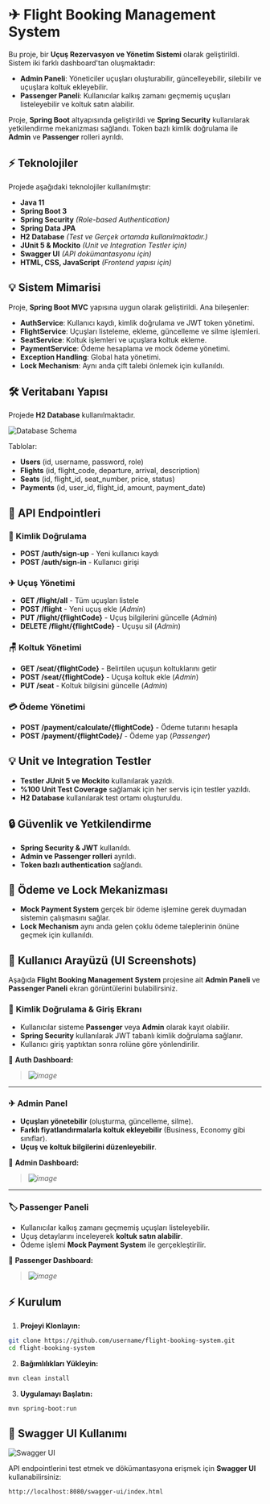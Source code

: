 # ✈ Flight Booking Management System

Bu proje, bir **Uçuş Rezervasyon ve Yönetim Sistemi** olarak geliştirildi. Sistem iki farklı dashboard'tan oluşmaktadır:
- **Admin Paneli**: Yöneticiler uçuşları oluşturabilir, güncelleyebilir, silebilir ve uçuşlara koltuk ekleyebilir.
- **Passenger Paneli**: Kullanıcılar kalkış zamanı geçmemiş uçuşları listeleyebilir ve koltuk satın alabilir.

Proje, **Spring Boot** altyapısında geliştirildi ve **Spring Security** kullanılarak yetkilendirme mekanizması sağlandı. Token bazlı kimlik doğrulama ile **Admin** ve **Passenger** rolleri ayrıldı.

## ⚡ Teknolojiler

Projede aşağıdaki teknolojiler kullanılmıştır:

- **Java 11**  
- **Spring Boot 3**  
- **Spring Security** *(Role-based Authentication)*  
- **Spring Data JPA**  
- **H2 Database** *(Test ve Gerçek ortamda kullanılmaktadır.)*  
- **JUnit 5 & Mockito** *(Unit ve Integration Testler için)*  
- **Swagger UI** *(API dokümantasyonu için)*  
- **HTML, CSS, JavaScript** *(Frontend yapısı için)*  

## 💡 Sistem Mimarisi

Proje, **Spring Boot MVC** yapısına uygun olarak geliştirildi. Ana bileşenler:

- **AuthService**: Kullanıcı kaydı, kimlik doğrulama ve JWT token yönetimi.
- **FlightService**: Uçuşları listeleme, ekleme, güncelleme ve silme işlemleri.
- **SeatService**: Koltuk işlemleri ve uçuşlara koltuk ekleme.
- **PaymentService**: Ödeme hesaplama ve mock ödeme yönetimi.
- **Exception Handling**: Global hata yönetimi.
- **Lock Mechanism**: Aynı anda çift talebi önlemek için kullanıldı.

## 🛠 Veritabanı Yapısı

Projede **H2 Database** kullanılmaktadır.

![Database Schema](https://github.com/user-attachments/assets/ba69d0b0-bcda-403a-ab90-aa63fa43868d)

Tablolar:
- **Users** (id, username, password, role)
- **Flights** (id, flight_code, departure, arrival, description)
- **Seats** (id, flight_id, seat_number, price, status)
- **Payments** (id, user_id, flight_id, amount, payment_date)

## 📝 API Endpointleri

### 🔐 Kimlik Doğrulama
- **POST /auth/sign-up** - Yeni kullanıcı kaydı
- **POST /auth/sign-in** - Kullanıcı girişi

### ✈ Uçuş Yönetimi
- **GET /flight/all** - Tüm uçuşları listele
- **POST /flight** - Yeni uçuş ekle (*Admin*)
- **PUT /flight/{flightCode}** - Uçuş bilgilerini güncelle (*Admin*)
- **DELETE /flight/{flightCode}** - Uçuşu sil (*Admin*)

### 🪑 Koltuk Yönetimi
- **GET /seat/{flightCode}** - Belirtilen uçuşun koltuklarını getir
- **POST /seat/{flightCode}** - Uçuşa koltuk ekle (*Admin*)
- **PUT /seat** - Koltuk bilgisini güncelle (*Admin*)

### 💳 Ödeme Yönetimi
- **POST /payment/calculate/{flightCode}** - Ödeme tutarını hesapla
- **POST /payment/{flightCode}/** - Ödeme yap (*Passenger*)

## 💡 Unit ve Integration Testler

- **Testler JUnit 5 ve Mockito** kullanılarak yazıldı.
- **%100 Unit Test Coverage** sağlamak için her servis için testler yazıldı.
- **H2 Database** kullanılarak test ortamı oluşturuldu.

## 🔒 Güvenlik ve Yetkilendirme
- **Spring Security & JWT** kullanıldı.
- **Admin ve Passenger rolleri** ayrıldı.
- **Token bazlı authentication** sağlandı.

## 🌋 Ödeme ve Lock Mekanizması
- **Mock Payment System** gerçek bir ödeme işlemine gerek duymadan sistemin çalışmasını sağlar.
- **Lock Mechanism** aynı anda gelen çoklu ödeme taleplerinin önüne geçmek için kullanıldı.

## 🎨 Kullanıcı Arayüzü (UI Screenshots)

Aşağıda **Flight Booking Management System** projesine ait **Admin Paneli** ve **Passenger Paneli** ekran görüntülerini bulabilirsiniz.

### 🔐 **Kimlik Doğrulama & Giriş Ekranı**
- Kullanıcılar sisteme **Passenger** veya **Admin** olarak kayıt olabilir.
- **Spring Security** kullanılarak JWT tabanlı kimlik doğrulama sağlanır.
- Kullanıcı giriş yaptıktan sonra rolüne göre yönlendirilir.

📌 **Auth Dashboard:**
> *![image](https://github.com/user-attachments/assets/06df3edf-3416-479c-a89d-410c857b5e04)*

---

### ✈ **Admin Panel**
- **Uçuşları yönetebilir** (oluşturma, güncelleme, silme).
- **Farklı fiyatlandırmalarla koltuk ekleyebilir** (Business, Economy gibi sınıflar).
- **Uçuş ve koltuk bilgilerini düzenleyebilir**.

📌 **Admin Dashboard:**
> *![image](https://github.com/user-attachments/assets/fd1ed361-89fd-4130-8620-abf23891ffe0)*
---

### 🏷 **Passenger Paneli**
- Kullanıcılar kalkış zamanı geçmemiş uçuşları listeleyebilir.
- Uçuş detaylarını inceleyerek **koltuk satın alabilir**.
- Ödeme işlemi **Mock Payment System** ile gerçekleştirilir.

📌 **Passenger Dashboard:**
> *![image](https://github.com/user-attachments/assets/9a126a9e-081b-4346-bf86-0947b46717f1)*

## ⚡ Kurulum

1. **Projeyi Klonlayın:**
```sh
git clone https://github.com/username/flight-booking-system.git
cd flight-booking-system
```
2. **Bağımlılıkları Yükleyin:**
```sh
mvn clean install
```
3. **Uygulamayı Başlatın:**
```sh
mvn spring-boot:run
```

## 📑 Swagger UI Kullanımı

![Swagger UI](https://github.com/user-attachments/assets/3981237b-f5e3-4a7a-80df-c499a6ffeda1)

API endpointlerini test etmek ve dökümantasyona erişmek için **Swagger UI** kullanabilirsiniz:
```sh
http://localhost:8080/swagger-ui/index.html
```

